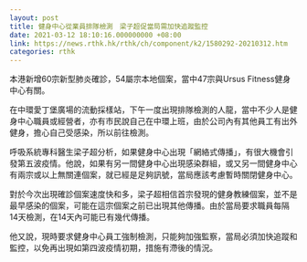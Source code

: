 ```yaml
---
layout: post
title: 健身中心從業員排隊檢測　梁子超促當局需加快追蹤監控
date: 2021-03-12 18:10:16.000000000 +08:00
link: https://news.rthk.hk/rthk/ch/component/k2/1580292-20210312.htm
categories: rthk
---
```


本港新增60宗新型肺炎確診，54屬宗本地個案，當中47宗與Ursus Fitness健身中心有關。

在中環愛丁堡廣場的流動採樣站，下午一度出現排隊檢測的人龍，當中不少人是健身中心職員或經營者，亦有市民說自己在中環上班，由於公司內有其他員工有出外健身，擔心自己受感染，所以前往檢測。

呼吸系統專科醫生梁子超分析，如果健身中心出現「網絡式傳播」，有很大機會引發第五波疫情。他說，如果有另一間健身中心出現感染群組，或又另一間健身中心有兩宗或以上無關連個案，就已經是足夠訊號，當局應該考慮暫時關閉健身中心。

對於今次出現確診個案速度快和多，梁子超相信首宗發現的健身教練個案，並不是最早感染的個案，可能在這宗個案之前已出現其他傳播。由於當局要求職員每隔14天檢測，在14天內可能已有幾代傳播。

他又說，現時要求健身中心員工強制檢測，只能夠加強監察，當局必須加快追蹤和監控，以免再出現如第四波疫情初期，措施有滯後的情況。
